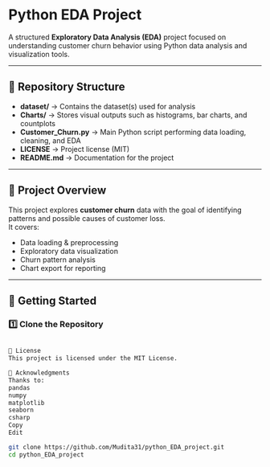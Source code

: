 # Python EDA Project

A structured **Exploratory Data Analysis (EDA)** project focused on understanding customer churn behavior using Python data analysis and visualization tools.

---

## 📂 Repository Structure


- **dataset/** → Contains the dataset(s) used for analysis  
- **Charts/** → Stores visual outputs such as histograms, bar charts, and countplots  
- **Customer_Churn.py** → Main Python script performing data loading, cleaning, and EDA  
- **LICENSE** → Project license (MIT)  
- **README.md** → Documentation for the project  

---

## 📌 Project Overview

This project explores **customer churn** data with the goal of identifying patterns and possible causes of customer loss.  
It covers:
- Data loading & preprocessing
- Exploratory data visualization
- Churn pattern analysis
- Chart export for reporting

---

## 🚀 Getting Started

### 1️⃣ Clone the Repository
```bash

📜 License
This project is licensed under the MIT License.

🙌 Acknowledgments
Thanks to:
pandas
numpy
matplotlib
seaborn
csharp
Copy
Edit

git clone https://github.com/Mudita31/python_EDA_project.git
cd python_EDA_project

